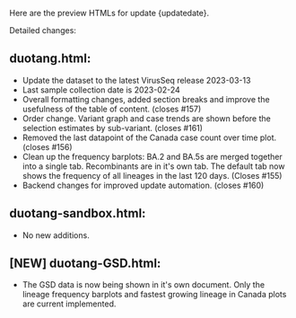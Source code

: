 Here are the preview HTMLs for update {updatedate}.  

Detailed changes:
## duotang.html:
* Update the dataset to the latest VirusSeq release 2023-03-13
* Last sample collection date is 2023-02-24
* Overall formatting changes, added section breaks and improve the usefulness of the table of content. (closes #157)
* Order change. Variant graph and case trends are shown before the selection estimates by sub-variant. (closes #161)
* Removed the last datapoint of the Canada case count over time plot. (closes #156)
* Clean up the frequency barplots: BA.2 and BA.5s are merged together into a single tab. Recombinants are in it's own tab. The default tab now shows the frequency of all lineages in the last 120 days. (Closes #155)
* Backend changes for improved update automation. (closes #160)

## duotang-sandbox.html:
* No new additions.

## [NEW] duotang-GSD.html:
* The GSD data is now being shown in it's own document. Only the lineage frequency barplots and fastest growing lineage in Canada plots are current implemented.